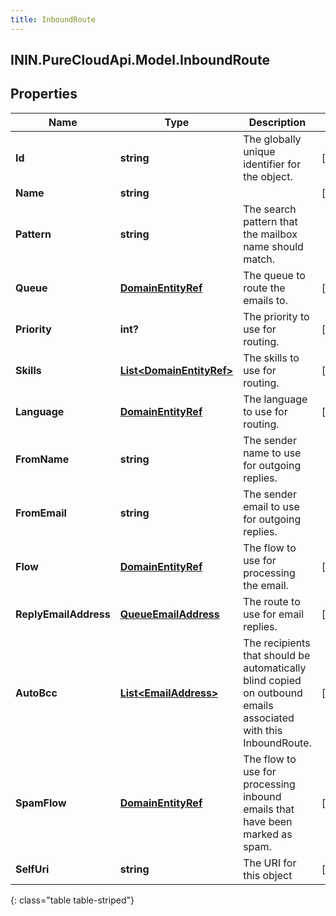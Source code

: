 ```yaml
---
title: InboundRoute
---
```

## ININ.PureCloudApi.Model.InboundRoute

## Properties

|Name | Type | Description | Notes|
|------------ | ------------- | ------------- | -------------|
| **Id** | **string** | The globally unique identifier for the object. | [optional] |
| **Name** | **string** |  | [optional] |
| **Pattern** | **string** | The search pattern that the mailbox name should match. | |
| **Queue** | [**DomainEntityRef**](DomainEntityRef.html) | The queue to route the emails to. | [optional] |
| **Priority** | **int?** | The priority to use for routing. | [optional] |
| **Skills** | [**List&lt;DomainEntityRef&gt;**](DomainEntityRef.html) | The skills to use for routing. | [optional] |
| **Language** | [**DomainEntityRef**](DomainEntityRef.html) | The language to use for routing. | [optional] |
| **FromName** | **string** | The sender name to use for outgoing replies. | |
| **FromEmail** | **string** | The sender email to use for outgoing replies. | |
| **Flow** | [**DomainEntityRef**](DomainEntityRef.html) | The flow to use for processing the email. | [optional] |
| **ReplyEmailAddress** | [**QueueEmailAddress**](QueueEmailAddress.html) | The route to use for email replies. | [optional] |
| **AutoBcc** | [**List&lt;EmailAddress&gt;**](EmailAddress.html) | The recipients that should be  automatically blind copied on outbound emails associated with this InboundRoute. | [optional] |
| **SpamFlow** | [**DomainEntityRef**](DomainEntityRef.html) | The flow to use for processing inbound emails that have been marked as spam. | [optional] |
| **SelfUri** | **string** | The URI for this object | [optional] |
{: class="table table-striped"}


